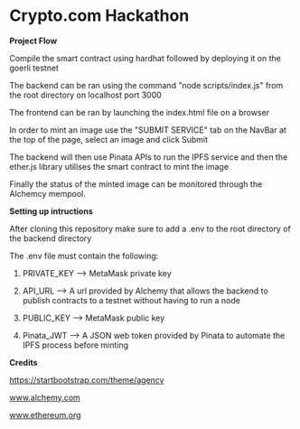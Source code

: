 # Crypto.com Hackathon

**Project Flow**


Compile the smart contract using hardhat followed by deploying it on the goerli testnet 

The backend can be ran using the command "node scripts/index.js" from the root directory on localhost port 3000

The frontend can be ran by launching the index.html file on a browser 

In order to mint an image use the "SUBMIT SERVICE" tab on the NavBar at the top of the page, select an image and click Submit

The backend will then use Pinata APIs to run the IPFS service and then the ether.js library utilises the smart contract to mint the image

Finally the status of the minted image can be monitored through the Alchemcy mempool. 


**Setting up intructions**

After cloning this repository make sure to add a .env to the root directory of the backend directory


The .env file must contain the following:


1. PRIVATE_KEY --> MetaMask private key


2. API_URL --> A url provided by Alchemy that allows the backend to publish contracts to a testnet without having to run a node 


3. PUBLIC_KEY --> MetaMask public key


4. Pinata_JWT --> A JSON web token provided by Pinata to automate the IPFS process before minting

**Credits**

https://startbootstrap.com/theme/agency

www.alchemy.com

www.ethereum.org
